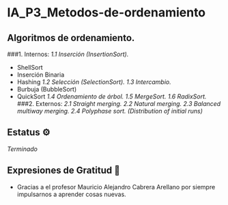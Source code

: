 # IA_P3_Metodos-de-ordenamiento

## Algoritmos de ordenamiento.

###1. Internos:
_1.1 Inserción (InsertionSort)._
* ShellSort
* Inserción Binaria 
* Hashing
_1.2 Selección (SelectionSort)._
_1.3 Intercambio._
* Burbuja (BubbleSort)
* QuickSort
_1.4 Ordenamiento de árbol._
_1.5 MergeSort._
_1.6 RadixSort._
###2. Externos: 
_2.1 Straight merging._
_2.2 Natural merging._
_2.3 Balanced multiway merging._
_2.4 Polyphase sort. (Distribution of initial runs)_

## Estatus ⚙️
_Terminado_

## Expresiones de Gratitud 🎁
* Gracias a el profesor Mauricio Alejandro Cabrera Arellano por siempre impulsarnos a aprender cosas nuevas.
